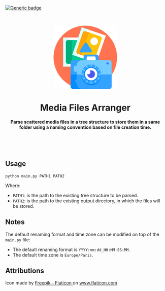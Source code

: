 [![Generic badge](https://img.shields.io/badge/license-Unlicense-green.svg)](https://shields.io/)

<div align="center">
	<br>
	<br>
    <img src="res/icon.png" width="200" height="200">
	<h1>Media Files Arranger</h1>
	<p>
    <b>Parse scattered media files in a tree structure to store them in a
       same folder using a naming convention based on file creation time.</b>
	</p>
	<br>
	<br>
	<br>
</div>

## Usage

```shell
python main.py PATH1 PATH2
```

Where:
- `PATH1`: is the path to the existing tree structure to be parsed.
- `PATH2`: is the path to the existing output directory, in which the files 
  will be stored.

## Notes

The default renaming format and time zone can be modified on top of the 
`main.py` file:
- The default renaming format is `YYYY:mm:dd_HH:MM:SS:MM`.
- The default time zone is `Europe/Paris`.

## Attributions

<div>
  Icon made by 
    <a href="https://www.flaticon.com/authors/freepik" title="FlatIcons">
       Freepik - Flaticon
    </a>
  on
  <a href="https://www.flaticon.com/" title="Flaticon">www.flaticon.com</a>
</div>